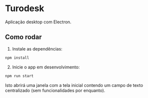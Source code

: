 # Turodesk

Aplicação desktop com Electron.

## Como rodar

1. Instale as dependências:

```bash
npm install
```

2. Inicie o app em desenvolvimento:

```bash
npm run start
```

Isto abrirá uma janela com a tela inicial contendo um campo de texto centralizado (sem funcionalidades por enquanto).


